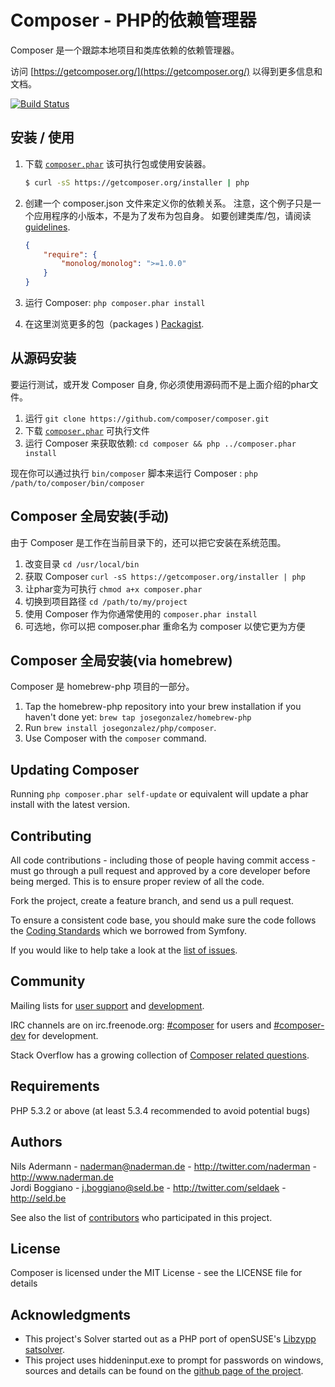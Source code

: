 Composer - PHP的依赖管理器
==========================

Composer 是一个跟踪本地项目和类库依赖的依赖管理器。

访问 [https://getcomposer.org/](https://getcomposer.org/) 以得到更多信息和文档。

[![Build Status](https://secure.travis-ci.org/composer/composer.png?branch=master)](http://travis-ci.org/composer/composer)

安装 / 使用
--------------------

1. 下载 [`composer.phar`](https://getcomposer.org/composer.phar) 该可执行包或使用安装器。

    ``` sh
    $ curl -sS https://getcomposer.org/installer | php
    ```


2. 创建一个 composer.json 文件来定义你的依赖关系。 注意，这个例子只是一个应用程序的小版本，不是为了发布为包自身。 如要创建类库/包，请阅读 [guidelines](https://packagist.org/about).

    ``` json
    {
        "require": {
            "monolog/monolog": ">=1.0.0"
        }
    }
    ```

3. 运行 Composer: `php composer.phar install`
4. 在这里浏览更多的包（packages ) [Packagist](https://packagist.org).

从源码安装
-----------

要运行测试，或开发 Composer 自身, 你必须使用源码而不是上面介绍的phar文件。

1. 运行 `git clone https://github.com/composer/composer.git`
2. 下载 [`composer.phar`](https://getcomposer.org/composer.phar) 可执行文件
3. 运行 Composer 来获取依赖: `cd composer && php ../composer.phar install`

现在你可以通过执行 `bin/composer` 脚本来运行 Composer : `php /path/to/composer/bin/composer`

Composer 全局安装(手动)
-------------------------

由于 Composer 是工作在当前目录下的，还可以把它安装在系统范围。

1. 改变目录 `cd /usr/local/bin`
2. 获取 Composer `curl -sS https://getcomposer.org/installer | php`
3. 让phar变为可执行 `chmod a+x composer.phar`
4. 切换到项目路径 `cd /path/to/my/project`
5. 使用 Composer 作为你通常使用的 `composer.phar install`
6. 可选地，你可以把 composer.phar 重命名为 composer 以使它更为方便

Composer 全局安装(via homebrew)
---------------------------------

Composer 是 homebrew-php 项目的一部分。

1. Tap the homebrew-php repository into your brew installation if you haven't done yet: `brew tap josegonzalez/homebrew-php`
2. Run `brew install josegonzalez/php/composer`.
3. Use Composer with the `composer` command.

Updating Composer
-----------------

Running `php composer.phar self-update` or equivalent will update a phar
install with the latest version.

Contributing
------------

All code contributions - including those of people having commit access -
must go through a pull request and approved by a core developer before being
merged. This is to ensure proper review of all the code.

Fork the project, create a feature branch, and send us a pull request.

To ensure a consistent code base, you should make sure the code follows
the [Coding Standards](http://symfony.com/doc/2.0/contributing/code/standards.html)
which we borrowed from Symfony.

If you would like to help take a look at the [list of issues](http://github.com/composer/composer/issues).

Community
---------

Mailing lists for [user support](http://groups.google.com/group/composer-users) and
[development](http://groups.google.com/group/composer-dev).

IRC channels are on irc.freenode.org: [#composer](irc://irc.freenode.org/composer)
for users and [#composer-dev](irc://irc.freenode.org/composer-dev) for development.

Stack Overflow has a growing collection of
[Composer related questions](http://stackoverflow.com/questions/tagged/composer-php).

Requirements
------------

PHP 5.3.2 or above (at least 5.3.4 recommended to avoid potential bugs)

Authors
-------

Nils Adermann - <naderman@naderman.de> - <http://twitter.com/naderman> - <http://www.naderman.de><br />
Jordi Boggiano - <j.boggiano@seld.be> - <http://twitter.com/seldaek> - <http://seld.be><br />

See also the list of [contributors](https://github.com/composer/composer/contributors) who participated in this project.

License
-------

Composer is licensed under the MIT License - see the LICENSE file for details

Acknowledgments
---------------

- This project's Solver started out as a PHP port of openSUSE's
  [Libzypp satsolver](http://en.opensuse.org/openSUSE:Libzypp_satsolver).
- This project uses hiddeninput.exe to prompt for passwords on windows, sources
  and details can be found on the [github page of the project](https://github.com/Seldaek/hidden-input).
